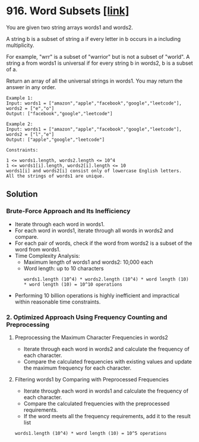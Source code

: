 # 916. Word Subsets [[link]](https://leetcode.com/problems/word-subsets/description/?source=submission-noac)

You are given two string arrays words1 and words2.

A string b is a subset of string a if every letter in b occurs in a including multiplicity.

For example, "wrr" is a subset of "warrior" but is not a subset of "world".
A string a from words1 is universal if for every string b in words2, b is a subset of a.

Return an array of all the universal strings in words1. You may return the answer in any order.

```
Example 1:
Input: words1 = ["amazon","apple","facebook","google","leetcode"], words2 = ["e","o"]
Output: ["facebook","google","leetcode"]

Example 2:
Input: words1 = ["amazon","apple","facebook","google","leetcode"], words2 = ["l","e"]
Output: ["apple","google","leetcode"]
```

```
Constraints:

1 <= words1.length, words2.length <= 10^4
1 <= words1[i].length, words2[i].length <= 10
words1[i] and words2[i] consist only of lowercase English letters.
All the strings of words1 are unique.
```

## Solution 

###  Brute-Force Approach and Its Inefficiency

- Iterate through each word in words1.
- For each word in words1, iterate through all words in words2 and compare.
- For each pair of words, check if the word from words2 is a subset of the word from words1.
- Time Complexity Analysis:
  - Maximum length of words1 and words2: 10,000 each
  - Word length: up to 10 characters
    ```
    words1.length (10^4) * words2.length (10^4) * word length (10) * word length (10) = 10^10 operations
    ```
- Performing 10 billion operations is highly inefficient and impractical within reasonable time constraints. 
 

### 2. Optimized Approach Using Frequency Counting and Preprocessing

1. Preprocessing the Maximum Character Frequencies in words2
    - Iterate through each word in words2 and calculate the frequency of each character.
    - Compare the calculated frequencies with existing values and update the maximum frequency for each character.

2. Filtering words1 by Comparing with Preprocessed Frequencies
    - Iterate through each word in words1 and calculate the frequency of each character.
    - Compare the calculated frequencies with the preprocessed requirements.
    - If the word meets all the frequency requirements, add it to the result list
    ```
    words1.length (10^4) * word length (10) = 10^5 operations
    ```
